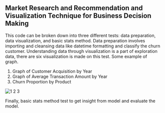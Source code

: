 ## Market Research and Recommendation and Visualization Technique for Business Decision Making<br/>
This code can be broken down into three different tests: data preparation, data visualization, and basic stats method. Data preparation involves importing and cleansing data like datetime formatting and classify the churn customer. Understanding data through visualization is a part of exploration data, there are six visualization is made on this test. Some example of graph.<br/>
1. Graph of Customer Acquisition by Year
2. Graph of Average Transaction Amount by Year
3. Churn Proportion by Product

![1 2 3](https://user-images.githubusercontent.com/21137726/146682167-d01761d0-e6c4-4663-b4e9-8f194f31733c.png)

Finally, basic stats method test to get insight from model and evaluate the model.
